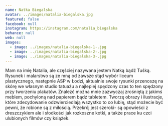 ```yaml
---
name: Natka Biegalska
avatar: ../images/natalia-biegalska.jpg
featured: false
facebook: null
instagram: https://instagram.com/natalia_biegalska
behance: null
web: null
images:
  - image: ../images/natalia-biegalska-1-.jpg
  - image: ../images/natalia-biegalska-2-.jpg
  - image: ../images/natalia-biegalska-3-.jpg
---
```

Mam na imię Natalia, ale częściej nazywana jestem Natką bądź Tuśką. Rysunek i malarstwo są ze mną od zawsze stąd wybór liceum plastycznego, następnie ASP w Łodzi, aktualnie swoje rysunki przenoszę na skórę we własnym studio tatuażu a najlepiej spędzony czas to ten spędzony przy tworzeniu plakatów. Znaleźć można mnie zazwyczaj zrośniętą z jakimś meblem, pochyloną nad papierem bądź tabletem.
Tworzę obrazy i ilustracje, które zdecydowanie odzwierciedlają wszystko to co lubię, stąd możecie być pewni, że robione są z miłością. Przekrój jest szeroki- są opowieści z dreszczykiem ale i słodkości jak rozkoszne kotki, a także prace ku czci ulubionych filmów czy książek. 

